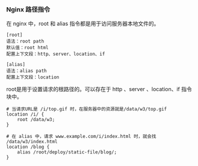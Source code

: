 ### Nginx 路径指令

在 nginx 中，root 和 alias 指令都是用于访问服务器本地文件的。



```nginx
[root]
语法：root path
默认值：root html
配置上下文段：http、server、location、if

[alias]
语法：alias path
配置上下文段：location
```



root是用于设置请求的根路径的。可以存在于 http 、server 、location、if 指令块中。



```nginx
# 当请求URL是 /i/top.gif 时，在服务器中的资源就是/data/w3/top.gif 
location /i/ {
    root /data/w3;
}

# 在 alias 中，请求 www.example.com/i/index.html 时，就会找 /data/w3/index.html 
location /blog {
    alias /root/deploy/static-file/blog/;
}
```






